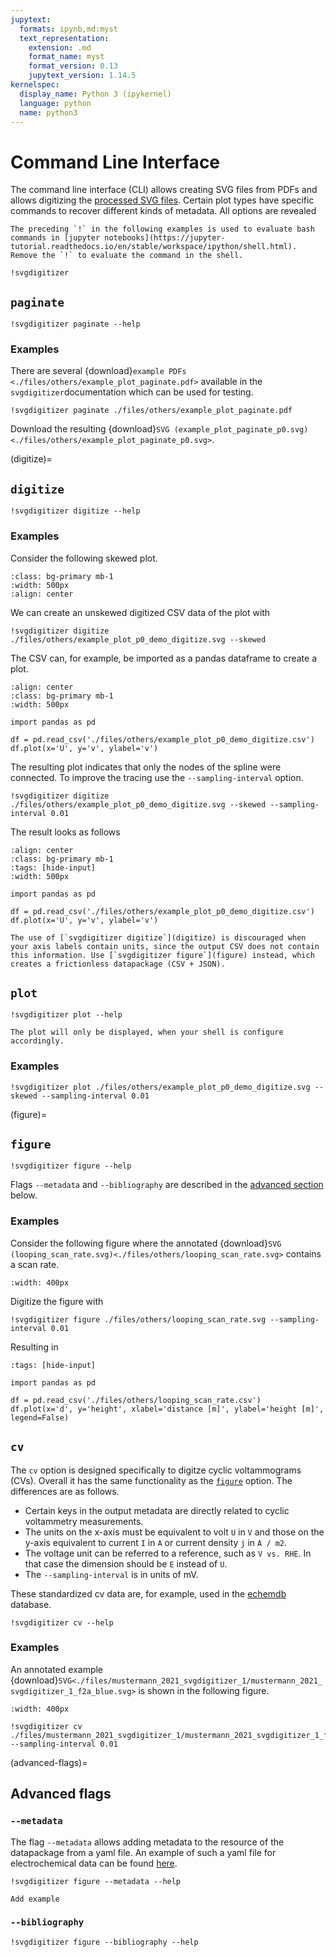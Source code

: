 ```yaml
---
jupytext:
  formats: ipynb,md:myst
  text_representation:
    extension: .md
    format_name: myst
    format_version: 0.13
    jupytext_version: 1.14.5
kernelspec:
  display_name: Python 3 (ipykernel)
  language: python
  name: python3
---
```


Command Line Interface
======================

The command line interface (CLI) allows creating SVG files from PDFs and allows digitizing the [processed SVG files](usage.md). Certain plot types have specific commands to recover different kinds of metadata. All options are revealed

```{note}
The preceding `!` in the following examples is used to evaluate bash commands in [jupyter notebooks](https://jupyter-tutorial.readthedocs.io/en/stable/workspace/ipython/shell.html). Remove the `!` to evaluate the command in the shell.
```

```{code-cell} ipython3
!svgdigitizer
```

## `paginate`

```{code-cell} ipython3
!svgdigitizer paginate --help
```

### Examples

There are several {download}`example PDFs <./files/others/example_plot_paginate.pdf>` available in the `svgdigitizer`documentation which can be used for testing.

```{code-cell} ipython3
!svgdigitizer paginate ./files/others/example_plot_paginate.pdf
```

Download the resulting {download}`SVG (example_plot_paginate_p0.svg)<./files/others/example_plot_paginate_p0.svg>`.

(digitize)=
## `digitize`

```{code-cell} ipython3
!svgdigitizer digitize --help
```

### Examples

Consider the following skewed plot.

```{image} /files/others/example_plot_p0.png
:class: bg-primary mb-1
:width: 500px
:align: center
```

We can create an unskewed digitized CSV data of the plot with

```{code-cell} ipython3
!svgdigitizer digitize ./files/others/example_plot_p0_demo_digitize.svg --skewed
```

The CSV can, for example, be imported as a pandas dataframe to create a plot.

```{code-cell} ipython3
:align: center
:class: bg-primary mb-1
:width: 500px

import pandas as pd

df = pd.read_csv('./files/others/example_plot_p0_demo_digitize.csv')
df.plot(x='U', y='v', ylabel='v')
```

The resulting plot indicates that only the nodes of the spline were connected. To improve the tracing use the `--sampling-interval` option.

```{code-cell} ipython3
!svgdigitizer digitize ./files/others/example_plot_p0_demo_digitize.svg --skewed --sampling-interval 0.01
```

The result looks as follows

```{code-cell} ipython3
:align: center
:class: bg-primary mb-1
:tags: [hide-input]
:width: 500px

import pandas as pd

df = pd.read_csv('./files/others/example_plot_p0_demo_digitize.csv')
df.plot(x='U', y='v', ylabel='v')
```

```{note}
The use of [`svgdigitizer digitize`](digitize) is discouraged when your axis labels contain units, since the output CSV does not contain this information. Use [`svgdigitizer figure`](figure) instead, which creates a frictionless datapackage (CSV + JSON).
```

## `plot`

```{code-cell} ipython3
!svgdigitizer plot --help
```

```{note}
The plot will only be displayed, when your shell is configure accordingly.
```

### Examples

```{code-cell} ipython3
!svgdigitizer plot ./files/others/example_plot_p0_demo_digitize.svg --skewed --sampling-interval 0.01
```

(figure)=
## `figure`

```{code-cell} ipython3
!svgdigitizer figure --help
```

Flags `--metadata` and `--bibliography` are described in the [advanced section](advanced-flags) below.

### Examples

Consider the following figure where the annotated {download}`SVG (looping_scan_rate.svg)<./files/others/looping_scan_rate.svg>` contains a scan rate.

```{image} ./files/others/looping_scan_rate_annotated.png
:width: 400px
```

Digitize the figure with

```{code-cell} ipython3
!svgdigitizer figure ./files/others/looping_scan_rate.svg --sampling-interval 0.01
```

Resulting in

```{code-cell} ipython3
:tags: [hide-input]

import pandas as pd

df = pd.read_csv('./files/others/looping_scan_rate.csv')
df.plot(x='d', y='height', xlabel='distance [m]', ylabel='height [m]', legend=False)
```

## `cv`

The `cv` option is designed specifically to digitze cyclic voltammograms (CVs). Overall it has the same functionality as the [`figure`](figure) option. The differences are as follows.

* Certain keys in the output metadata are directly related to cyclic voltammetry measurements.
* The units on the x-axis must be equivalent to volt `U` in `V` and those on the y-axis equivalent to current `I` in `A` or current density `j` in `A / m2`.
* The voltage unit can be referred to a reference, such as `V vs. RHE`. In that case the dimension should be `E` instead of `U`.
* The `--sampling-interval` is in units of mV.

These standardized cv data are, for example, used in the [echemdb](https://www.echemdb.org) database.

```{code-cell} ipython3
!svgdigitizer cv --help
```

### Examples

An annotated example {download}`SVG<./files/mustermann_2021_svgdigitizer_1/mustermann_2021_svgdigitizer_1_f2a_blue.svg>` is shown in the following figure.

```{image} ./files/mustermann_2021_svgdigitizer_1/mustermann_2021_svgdigitizer_1_f2a_blue.png
:width: 400px
```

```{code-cell} ipython3
!svgdigitizer cv ./files/mustermann_2021_svgdigitizer_1/mustermann_2021_svgdigitizer_1_f2a_blue.svg --sampling-interval 0.01
```

(advanced-flags)=
## Advanced flags

### `--metadata`

The flag `--metadata` allows adding metadata to the resource of the datapackage from a yaml file. An example of such a yaml file for electrochemical data can be found [here](https://github.com/echemdb/metadata-schema/blob/main/examples/file_schemas/svgdigitizer.yaml).

<!--
Return a bibtex string built from a BIB file and a key provided in `metadata['source']['citation key']`,
    when both requirements are met. Otherwise an empty string is returned.
    -->

```{code-cell} ipython3
!svgdigitizer figure --metadata --help
```

```{todo}
Add example
```

### `--bibliography`

```{code-cell} ipython3
!svgdigitizer figure --bibliography --help
```
